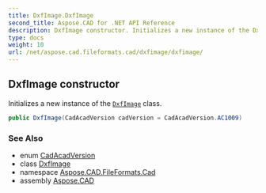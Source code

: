 ```yaml
---
title: DxfImage.DxfImage
second_title: Aspose.CAD for .NET API Reference
description: DxfImage constructor. Initializes a new instance of the DxfImage class
type: docs
weight: 10
url: /net/aspose.cad.fileformats.cad/dxfimage/dxfimage/
---
```

## DxfImage constructor

Initializes a new instance of the [`DxfImage`](../) class.

```csharp
public DxfImage(CadAcadVersion cadVersion = CadAcadVersion.AC1009)
```

### See Also

* enum [CadAcadVersion](../../../aspose.cad.fileformats.cad.cadconsts/cadacadversion/)
* class [DxfImage](../)
* namespace [Aspose.CAD.FileFormats.Cad](../../../aspose.cad.fileformats.cad/)
* assembly [Aspose.CAD](../../../)


